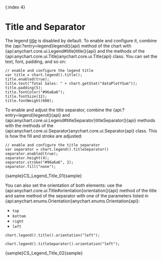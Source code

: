 {:index 4}
# Title and Separator

The legend [title](../Title) is disabled by default. To enable and configure it, combine the {api:?entry=legend}legend(){api} method of the chart with {api:anychart.core.ui.Legend#title}title(){api} and the methods of the {api:anychart.core.ui.Title}anychart.core.ui.Title{api} class. You can set the text, font, padding, and so on:

```
// enable and configure the legend title
var title = chart.legend().title();
title.enabled(true);
title.text("Total Sales: " + chart.getStat("dataPlotYSum"));
title.padding(5);
title.fontColor("#96a6a6");
title.fontSize(12);
title.fontWeight(600);
```

To enable and adjust the title separator, combine the {api:?entry=legend}legend(){api} and {api:anychart.core.ui.Legend#titleSeparator}titleSeparator(){api} methods with the methods of the {api:anychart.core.ui.Separator}anychart.core.ui.Separator{api} class. This is how the fill and stroke are adjusted:

```
// enable and configure the title separator
var separator = chart.legend().titleSeparator()
separator.enabled(true);
separator.height(4);
separator.stroke("#96a6a6", 2);
separator.fill("none");
```

{sample}CS\_Legend\_Title\_01{sample}

You can also set the orientation of both elements: use the {api:anychart.core.ui.Title#orientation}orientation(){api} method of the title and same method of the separator with one of the parameters listed in {api:anychart.enums.Orientation}anychart.enums.Orientation{api}:

* `top`
* `bottom`
* `right`
* `left`


```
chart.legend().title().orientation("left");
```

```
chart.legend().titleSeparator().orientation("left");
```

{sample}CS\_Legend\_Title\_02{sample}